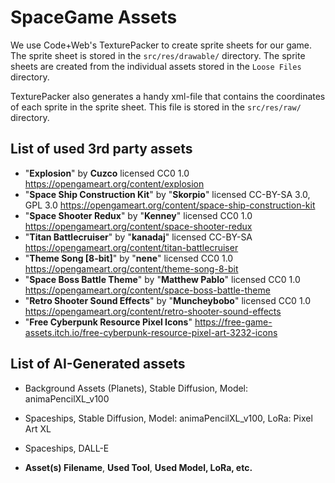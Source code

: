 # SpaceGame Assets

We use Code+Web's TexturePacker to create sprite sheets for our game. The sprite sheet is stored in
the `src/res/drawable/` directory.
The sprite sheets are created from the individual assets stored in the `Loose Files` directory.

TexturePacker also generates a handy xml-file that contains the coordinates of each sprite in
the sprite sheet.
This file is stored in the `src/res/raw/` directory.

## List of used 3rd party assets

- "**Explosion**" by **Cuzco** licensed CC0 1.0 https://opengameart.org/content/explosion
- "**Space Ship Construction Kit**" by "**Skorpio**" licensed CC-BY-SA 3.0, GPL 3.0 https://opengameart.org/content/space-ship-construction-kit
- "**Space Shooter Redux**" by "**Kenney**" licensed CC0 1.0 https://opengameart.org/content/space-shooter-redux
- "**Titan Battlecruiser**" by "**kanadaj**" licensed CC-BY-SA https://opengameart.org/content/titan-battlecruiser
- "**Theme Song [8-bit]**" by "**nene**" licensed CC0 1.0  https://opengameart.org/content/theme-song-8-bit
- "**Space Boss Battle Theme**" by "**Matthew Pablo**" licensed CC0 1.0 https://opengameart.org/content/space-boss-battle-theme
- "**Retro Shooter Sound Effects**" by "**Muncheybobo**" licensed CC0 1.0 https://opengameart.org/content/retro-shooter-sound-effects
- "**Free Cyberpunk Resource Pixel Icons**" https://free-game-assets.itch.io/free-cyberpunk-resource-pixel-art-3232-icons
## List of AI-Generated assets
- Background Assets (Planets), Stable Diffusion, Model: animaPencilXL_v100
- Spaceships, Stable Diffusion, Model: animaPencilXL_v100, LoRa: Pixel Art XL
- Spaceships, DALL-E

- **Asset(s) Filename**, **Used Tool**, **Used Model, LoRa, etc.**
